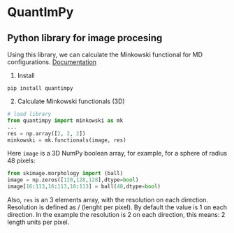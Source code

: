 # QuantImPy
## Python library for image procesing

Using this library, we can calculate the Minkowski functional for MD configurations.
[Documentation](https://boeleman.github.io/quantimpy/source/quantimpy.minkowski.html)

1. Install

`pip install quantimpy`

2. Calculate Minkowski functionals (3D)

```python
# load library
from quantimpy import minkowski as mk
...
res = np.array([2, 2, 2])
minkowski = mk.functionals(image, res)
```

Here `image` is a 3D NumPy boolean array, for example, for a sphere of radius 48 pixels:
```python
from skimage.morphology import (ball)
image = np.zeros([128,128,128],dtype=bool)
image[16:113,16:113,16:113] = ball(48,dtype=bool)
```

Also, `res` is an 3 elements array, with the resolution on each direction. Resolution is defined as 
<unit of length>/<pixel> (lenght per pixel). By default the value is 1 on each direction.
In the example the resolution is 2 on each direction, this means: 2 length units per pixel.
